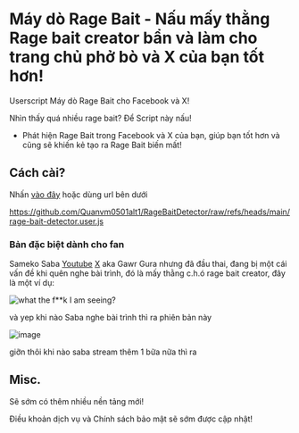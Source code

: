 # Máy dò Rage Bait - Nấu mấy thằng Rage bait creator bẩn và làm cho trang chủ phở bò và X của bạn tốt hơn!
Userscript Máy dò Rage Bait cho Facebook và X!

Nhìn thấy quá nhiều rage bait? Để Script này nấu!
- Phát hiện Rage Bait trong Facebook và X của bạn, giúp bạn tốt hơn và cũng sẽ khiến kẻ tạo ra Rage Bait biến mất!
## Cách cài?
Nhấn [vào đây](https://github.com/Quanvm0501alt1/RageBaitDetector/raw/refs/heads/main/rage-bait-detector.user.js) hoặc dùng url bên dưới

https://github.com/Quanvm0501alt1/RageBaitDetector/raw/refs/heads/main/rage-bait-detector.user.js
### Bản đặc biệt dành cho fan
Sameko Saba [Youtube](https://www.youtube.com/@SamekoSaba) [X](https://x.com/samekosaba) aka Gawr Gura nhưng đã đầu thai, đang bị một cái vấn đề khi quên nghe bài trình, đó là mấy thằng c.h.ó rage bait creator, đây là một ví dụ:

![what the f**k I am seeing?](https://github.com/user-attachments/assets/544f2a21-df8a-4348-9b18-271f25293e71)

và yep khi nào Saba nghe bài trình thì ra phiên bản này

![image](https://github.com/user-attachments/assets/a6fdd42e-ff1c-4b69-af32-1562a3ee9c75)

giỡn thôi khi nào saba stream thêm 1 bữa nữa thì ra
## Misc.
Sẽ sớm có thêm nhiều nền tảng mới!

Điều khoản dịch vụ và Chính sách bảo mật sẽ sớm được cập nhật!
